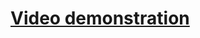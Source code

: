 # [Video demonstration](https://drive.google.com/drive/folders/1sXpWtQdhFwzS2OKfxo4DLTJ71LM5-EVT?usp=sharing)

